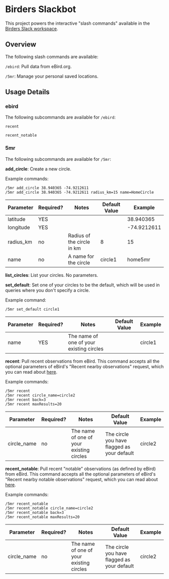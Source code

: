 # Birders Slackbot

This project powers the interactive "slash commands" available in the [Birders Slack workspace](http://www.birders.info).

## Overview

The following slash commands are available:

`/ebird`: Pull data from eBird.org.

`/5mr`: Manage your personal saved locations.

## Usage Details

### ebird

The following subcommands are available for `/ebird`:

`recent`

`recent_notable`

### 5mr

The following subcommands are available for `/5mr`:

**add_circle**: Create a new circle.

Example commands:

```
/5mr add_circle 38.940365 -74.9212611
/5mr add_circle 38.940365 -74.9212611 radius_km=15 name=HomeCircle
```

| Parameter | Required? | Notes | Default Value | Example |
| --------- | --------- | ----- | ------------- | ------- |
| latitude  | YES       |       |               | 38.940365 |
| longitude | YES       |       |               | -74.9212611 |
| radius_km | no        | Radius of the circle in km | 8 | 15 |
| name      | no        | A name for the circle | circle1 | home5mr |

**list_circles**: List your circles. No parameters.

**set_default**: Set one of your circles to be the default, which will be used in queries where you don't specify a circle.

Example command:

```
/5mr set_default circle1
```
| Parameter | Required? | Notes | Default Value | Example |
| --------- | --------- | ----- | ------------- | ------- |
| name      | YES       | The name of one of your existing circles | | circle1 |

**recent**: Pull recent observations from eBird. This command accepts all the optional parameters of eBird's "Recent nearby observations" request, which you can read about [here](https://documenter.getpostman.com/view/664302/ebird-api-20/2HTbHW#b785f3da-1802-d4e0-c447-85cb54abd0bb).

Example commands:

```
/5mr recent
/5mr recent circle_name=circle2
/5mr recent back=3
/5mr recent maxResults=20
```

| Parameter | Required? | Notes | Default Value | Example |
| --------- | --------- | ----- | ------------- | ------- |
| circle_name | no | The name of one of your existing circles | The circle you have flagged as your default | circle2 |

**recent_notable**: Pull recent "notable" observations (as defined by eBird) from eBird. This command accepts all the optional parameters of eBird's "Recent nearby notable observations" request, which you can read about [here](https://documenter.getpostman.com/view/664302/ebird-api-20/2HTbHW#cedc0e26-172f-598c-aa4d-9e552340b5e7).

Example commands:

```
/5mr recent_notable
/5mr recent_notable circle_name=circle2
/5mr recent_notable back=3
/5mr recent_notable maxResults=20
```

| Parameter | Required? | Notes | Default Value | Example |
| --------- | --------- | ----- | ------------- | ------- |
| circle_name | no | The name of one of your existing circles | The circle you have flagged as your default | circle2 |
